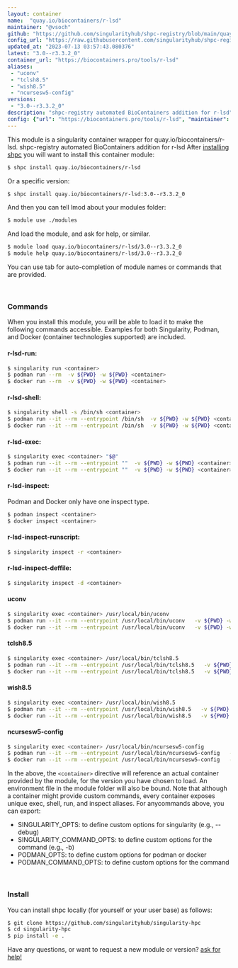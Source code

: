 ```yaml
---
layout: container
name:  "quay.io/biocontainers/r-lsd"
maintainer: "@vsoch"
github: "https://github.com/singularityhub/shpc-registry/blob/main/quay.io/biocontainers/r-lsd/container.yaml"
config_url: "https://raw.githubusercontent.com/singularityhub/shpc-registry/main/quay.io/biocontainers/r-lsd/container.yaml"
updated_at: "2023-07-13 03:57:43.080376"
latest: "3.0--r3.3.2_0"
container_url: "https://biocontainers.pro/tools/r-lsd"
aliases:
 - "uconv"
 - "tclsh8.5"
 - "wish8.5"
 - "ncursesw5-config"
versions:
 - "3.0--r3.3.2_0"
description: "shpc-registry automated BioContainers addition for r-lsd"
config: {"url": "https://biocontainers.pro/tools/r-lsd", "maintainer": "@vsoch", "description": "shpc-registry automated BioContainers addition for r-lsd", "latest": {"3.0--r3.3.2_0": "sha256:c7cfa2c8baa2f433a6f4e6908bf169fe42d06bc846ed6d3336acb5fa2ff21a22"}, "tags": {"3.0--r3.3.2_0": "sha256:c7cfa2c8baa2f433a6f4e6908bf169fe42d06bc846ed6d3336acb5fa2ff21a22"}, "docker": "quay.io/biocontainers/r-lsd", "aliases": {"uconv": "/usr/local/bin/uconv", "tclsh8.5": "/usr/local/bin/tclsh8.5", "wish8.5": "/usr/local/bin/wish8.5", "ncursesw5-config": "/usr/local/bin/ncursesw5-config"}}
---
```


This module is a singularity container wrapper for quay.io/biocontainers/r-lsd.
shpc-registry automated BioContainers addition for r-lsd
After [installing shpc](#install) you will want to install this container module:


```bash
$ shpc install quay.io/biocontainers/r-lsd
```

Or a specific version:

```bash
$ shpc install quay.io/biocontainers/r-lsd:3.0--r3.3.2_0
```

And then you can tell lmod about your modules folder:

```bash
$ module use ./modules
```

And load the module, and ask for help, or similar.

```bash
$ module load quay.io/biocontainers/r-lsd/3.0--r3.3.2_0
$ module help quay.io/biocontainers/r-lsd/3.0--r3.3.2_0
```

You can use tab for auto-completion of module names or commands that are provided.

<br>

### Commands

When you install this module, you will be able to load it to make the following commands accessible.
Examples for both Singularity, Podman, and Docker (container technologies supported) are included.

#### r-lsd-run:

```bash
$ singularity run <container>
$ podman run --rm  -v ${PWD} -w ${PWD} <container>
$ docker run --rm  -v ${PWD} -w ${PWD} <container>
```

#### r-lsd-shell:

```bash
$ singularity shell -s /bin/sh <container>
$ podman run --it --rm --entrypoint /bin/sh  -v ${PWD} -w ${PWD} <container>
$ docker run --it --rm --entrypoint /bin/sh  -v ${PWD} -w ${PWD} <container>
```

#### r-lsd-exec:

```bash
$ singularity exec <container> "$@"
$ podman run --it --rm --entrypoint ""  -v ${PWD} -w ${PWD} <container> "$@"
$ docker run --it --rm --entrypoint ""  -v ${PWD} -w ${PWD} <container> "$@"
```

#### r-lsd-inspect:

Podman and Docker only have one inspect type.

```bash
$ podman inspect <container>
$ docker inspect <container>
```

#### r-lsd-inspect-runscript:

```bash
$ singularity inspect -r <container>
```

#### r-lsd-inspect-deffile:

```bash
$ singularity inspect -d <container>
```


#### uconv

```bash
$ singularity exec <container> /usr/local/bin/uconv
$ podman run --it --rm --entrypoint /usr/local/bin/uconv   -v ${PWD} -w ${PWD} <container> -c " $@"
$ docker run --it --rm --entrypoint /usr/local/bin/uconv   -v ${PWD} -w ${PWD} <container> -c " $@"
```


#### tclsh8.5

```bash
$ singularity exec <container> /usr/local/bin/tclsh8.5
$ podman run --it --rm --entrypoint /usr/local/bin/tclsh8.5   -v ${PWD} -w ${PWD} <container> -c " $@"
$ docker run --it --rm --entrypoint /usr/local/bin/tclsh8.5   -v ${PWD} -w ${PWD} <container> -c " $@"
```


#### wish8.5

```bash
$ singularity exec <container> /usr/local/bin/wish8.5
$ podman run --it --rm --entrypoint /usr/local/bin/wish8.5   -v ${PWD} -w ${PWD} <container> -c " $@"
$ docker run --it --rm --entrypoint /usr/local/bin/wish8.5   -v ${PWD} -w ${PWD} <container> -c " $@"
```


#### ncursesw5-config

```bash
$ singularity exec <container> /usr/local/bin/ncursesw5-config
$ podman run --it --rm --entrypoint /usr/local/bin/ncursesw5-config   -v ${PWD} -w ${PWD} <container> -c " $@"
$ docker run --it --rm --entrypoint /usr/local/bin/ncursesw5-config   -v ${PWD} -w ${PWD} <container> -c " $@"
```



In the above, the `<container>` directive will reference an actual container provided
by the module, for the version you have chosen to load. An environment file in the
module folder will also be bound. Note that although a container
might provide custom commands, every container exposes unique exec, shell, run, and
inspect aliases. For anycommands above, you can export:

 - SINGULARITY_OPTS: to define custom options for singularity (e.g., --debug)
 - SINGULARITY_COMMAND_OPTS: to define custom options for the command (e.g., -b)
 - PODMAN_OPTS: to define custom options for podman or docker
 - PODMAN_COMMAND_OPTS: to define custom options for the command

<br>

### Install

You can install shpc locally (for yourself or your user base) as follows:

```bash
$ git clone https://github.com/singularityhub/singularity-hpc
$ cd singularity-hpc
$ pip install -e .
```

Have any questions, or want to request a new module or version? [ask for help!](https://github.com/singularityhub/singularity-hpc/issues)